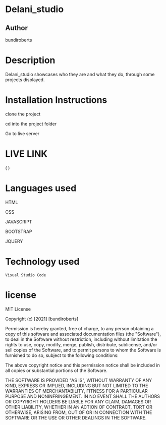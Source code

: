 # Delani_studio
## Author
  bundiroberts

# Description

Delani_studio showcases who they are and what they do, through some projects displayed.

# Installation Instructions

  clone the project

  cd into the project folder

  Go to live server

# LIVE LINK
  (                                      )

# Languages used

  HTML

  CSS

  JAVASCRIPT

  BOOTSTRAP

  JQUERY

# Technology used
    Visual Studio Code

# license

  MIT License

  Copyright (c) [2021] [bundiroberts]

Permission is hereby granted, free of charge, to any person obtaining a copy
of this software and associated documentation files (the "Software"), to deal
in the Software without restriction, including without limitation the rights
to use, copy, modify, merge, publish, distribute, sublicense, and/or sell
copies of the Software, and to permit persons to whom the Software is
furnished to do so, subject to the following conditions:

The above copyright notice and this permission notice shall be included in all
copies or substantial portions of the Software.

THE SOFTWARE IS PROVIDED "AS IS", WITHOUT WARRANTY OF ANY KIND, EXPRESS OR
IMPLIED, INCLUDING BUT NOT LIMITED TO THE WARRANTIES OF MERCHANTABILITY,
FITNESS FOR A PARTICULAR PURPOSE AND NONINFRINGEMENT. IN NO EVENT SHALL THE
AUTHORS OR COPYRIGHT HOLDERS BE LIABLE FOR ANY CLAIM, DAMAGES OR OTHER
LIABILITY, WHETHER IN AN ACTION OF CONTRACT, TORT OR OTHERWISE, ARISING FROM,
OUT OF OR IN CONNECTION WITH THE SOFTWARE OR THE USE OR OTHER DEALINGS IN THE
SOFTWARE.